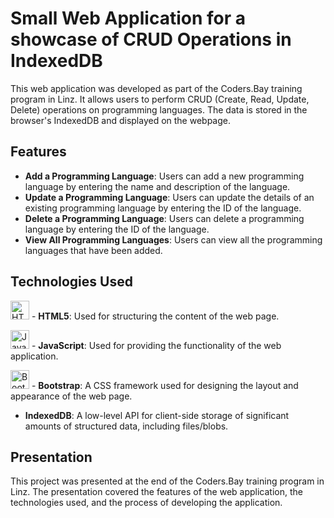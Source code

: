 # Small Web Application for a showcase of CRUD Operations in IndexedDB

This web application was developed as part of the Coders.Bay training program in Linz. It allows users to perform CRUD (Create, Read, Update, Delete) operations on programming languages. The data is stored in the browser's IndexedDB and displayed on the webpage.

## Features

- **Add a Programming Language**: Users can add a new programming language by entering the name and description of the language.
- **Update a Programming Language**: Users can update the details of an existing programming language by entering the ID of the language.
- **Delete a Programming Language**: Users can delete a programming language by entering the ID of the language.
- **View All Programming Languages**: Users can view all the programming languages that have been added.

## Technologies Used

<img src="https://github.com/ricod3/IndexedDB/assets/113040547/1a443e18-00ee-4192-ae4b-11d8eb2fc145" alt="HTML5 Logo" width="30" height="30"> - **HTML5**: Used for structuring the content of the web page.

<img src="https://github.com/ricod3/IndexedDB/assets/113040547/3b25bfaf-7bfd-4473-bc4a-695f3a96bc70" alt="JavaScript Logo" width="30" height="30"> - **JavaScript**: Used for providing the functionality of the web application.
  
<img src="https://github.com/ricod3/IndexedDB/assets/113040547/b647b135-c831-43bb-a513-38c8bbbdffb1" alt="Bootstrap Logo" width="30" height="30"> - **Bootstrap**: A CSS framework used for designing the layout and appearance of the web page.

- **IndexedDB**: A low-level API for client-side storage of significant amounts of structured data, including files/blobs.

## Presentation

This project was presented at the end of the Coders.Bay training program in Linz. The presentation covered the features of the web application, the technologies used, and the process of developing the application.

